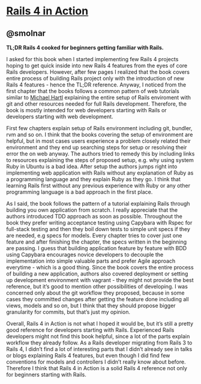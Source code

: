 [Rails 4 in Action](http://www.amazon.com/Rails-4-Action-Ryan-Bigg/dp/1617291099?tag=rubyslava-20)
==================================================================================================

@smolnar
--------
**TL;DR Rails 4 cooked for beginners getting familiar with Rails.**

I asked for this book when I started implementing few Rails 4 projects hoping to get quick inside into new Rails 4 features from the eyes of core Rails developers. However, after few pages I realized that the book covers entire process of building Rails project only with the introduction of new Rails 4 features - hence the TL;DR reference. Anyway, I noticed from the first chapter that the books follows a common pattern of web tutorials similar to [Michael Hartl](http://ruby.railstutorial.org/ruby-on-rails-tutorial-book) explaining the entire setup of Rails enviroment with git and other resources needed for full Rails development. Therefore, the book is mostly intended for web developers starting with Rails or developers starting with web development.

First few chapters explain setup of Rails environment including git, bundler, rvm and so on. I think that the books covering the setup of environment are helpful, but in most cases users experience a problem closely related their environment and they end up searching steps for setup or resolving their error the on web anyway. The authors tried to remedy this by including links to resources explaining the steps of proposed setup, e.g. why using system Ruby in Ubuntu is a bad idea. After setup the authors jumps right into implementing web application with Rails without any explanation of Ruby as a programming language and they explain Ruby as they go. I think that learning Rails first without any previous experience with Ruby or any other programming language is a bad approach in the first place.

As I said, the book follows the pattern of a tutorial explaining Rails through building you own application from scratch. I really appreciate that the authors introduced TDD approach as soon as possible. Throughout the book they prefer writing acceptance testing using Capybara with Rspec for full-stack testing and then they boil down tests to simple unit specs if they are needed, e.g specs for models. Every chapter tries to cover just one feature and after finishing the chapter, the specs written in the beginning are passing. I guess that building application feature by feature with BDD using Capybara encourages novice developers to decouple the implementation into simple valuable parts and prefer Agile approach everytime - which is a good thing. Since the book covers the entire process of building a new application, authors also covered deployment or setting up development environment with vagrant - they might not provide the best reference, but it’s good to mention other possibilities of developing. I was concerned only about the git workflow they proposed, because in some cases they committed changes after getting the feature done including all views, models and so on, but I think that they should propose bigger granularity for commits, but that’s just my opinion.

Overall, Rails 4 in Action is not what I hoped it would be, but it’s still a pretty good reference for developers starting with Rails. Experienced Rails developers might not find this book helpful, since a lot of the parts explain workflow they already follow. As a Rails developer migrating from Rails 3 to Rails 4, I didn’t find a lot of interesting parts that I didn’t already see in talks or blogs explaining Rails 4 features, but even though I did find few conventions for models and controllers I didn’t really know about before. Therefore I think that Rails 4 in Action is a solid Rails 4 reference not only for beginners starting with Rails.

